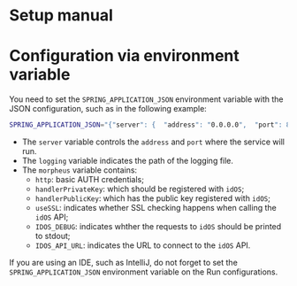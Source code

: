 Setup manual
=================

# Configuration via environment variable

You need to set the `SPRING_APPLICATION_JSON` environment variable with the JSON configuration, such as in the following example:

```bash
SPRING_APPLICATION_JSON="{"server": {  "address": "0.0.0.0",  "port": 8080},"logging": {  "file": "morpheus-spring.log"},"morpheus": {  "http": {    "user": "cassio",    "password": "god"  },  "handlerPrivateKey": "213b83392b80ee98c8eb2a9fed9bb84d",  "handlerPublicKey": "ef970ffad1f1253a2182a88667233991",  "useSSL": false,  "IDOS_DEBUG": 1,  "IDOS_API_URL": "http://127.0.0.1:8000/index.php/1.0"}}"
```

* The `server` variable controls the `address` and `port` where the service will run.
* The `logging` variable indicates the path of the logging file.
* The `morpheus` variable contains:
    * `http`: basic AUTH credentials;
    * `handlerPrivateKey`: which should be registered with `idOS`;
    * `handlerPublicKey`: which has the public key registered with `idOS`;
    * `useSSL`: indicates whether SSL checking happens when calling the `idOS` API;
    * `IDOS_DEBUG`: indicates whther the requests to `idOS` should be printed to stdout;
    * `IDOS_API_URL`: indicates the URL to connect to the `idOS` API.

If you are using an IDE, such as IntelliJ, do not forget to set the `SPRING_APPLICATION_JSON` environment variable on the Run configurations.

